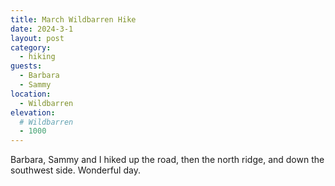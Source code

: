 ```yaml
---
title: March Wildbarren Hike
date: 2024-3-1
layout: post
category:
  - hiking
guests:
  - Barbara
  - Sammy
location:
  - Wildbarren
elevation:
  # Wildbarren
  - 1000
---
```


Barbara, Sammy and I hiked up the road, then the north ridge, and down
the southwest side. Wonderful day.

